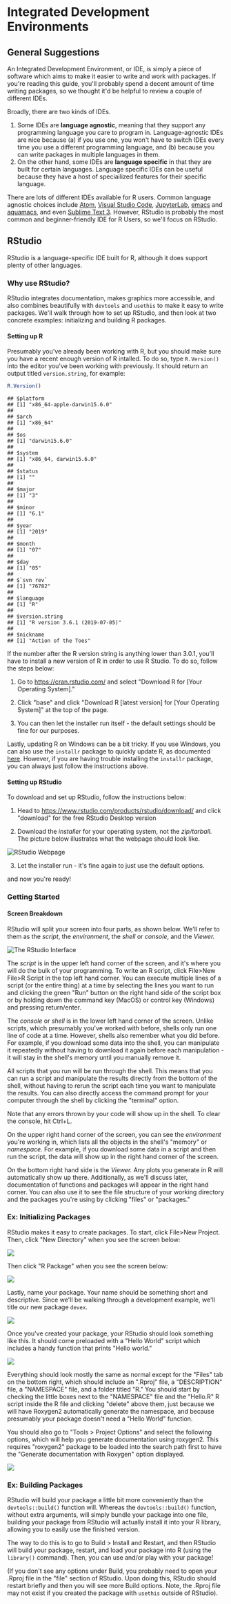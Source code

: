 # Integrated Development Environments

## General Suggestions

An Integrated Development Environment, or IDE, is simply a piece of software which aims to make it easier to write and work with packages. If you're reading this guide, you'll probably spend  a decent amount of time writing packages, so we thought it'd be helpful to review a couple of different IDEs.

Broadly, there are two kinds of IDEs.

1. Some IDEs are **language agnostic**, meaning that they support any programming language you care to program in. Language-agnostic IDEs are nice because (a) if you use one, you won't have to switch IDEs every time you use a different programming language, and (b) because you can write packages in multiple languages in them.
2. On the other hand, some IDEs are **language specific** in that they are built for certain languages. Language specific IDEs can be useful because they have a host of speciailized features for their specific language.

There are lots of different IDEs available for R users. Common language agnostic choices include [Atom](https://atom.io/), [Visual Studio Code](https://code.visualstudio.com/), [JupyterLab](https://github.com/jupyterlab), [emacs](https://www.gnu.org/software/emacs/) and [aquamacs](http://aquamacs.org/), and even [Sublime Text 3](https://www.sublimetext.com/). However, RStudio is probably the most common and beginner-friendly IDE for R Users, so we'll focus on RStudio.

## RStudio

RStudio is a language-specific IDE built for R, although it does support plenty of other languages.

### Why use RStudio?

RStudio integrates documentation, makes graphics more accessible, and also combines beautifully with `devtools` and `usethis` to make it easy to write packages. We'll walk through how to set up RStudio, and then look at two concrete examples: initializing and building R packages.

#### Setting up R

Presumably you've already been working with R, but you should make sure you have a recent enough version of R intalled. To do so, type `R.Version()` into the editor you've been working with previously. It should return an output titled `version.string`, for example:

```r
R.Version()
```

```
## $platform
## [1] "x86_64-apple-darwin15.6.0"
## 
## $arch
## [1] "x86_64"
## 
## $os
## [1] "darwin15.6.0"
## 
## $system
## [1] "x86_64, darwin15.6.0"
## 
## $status
## [1] ""
## 
## $major
## [1] "3"
## 
## $minor
## [1] "6.1"
## 
## $year
## [1] "2019"
## 
## $month
## [1] "07"
## 
## $day
## [1] "05"
## 
## $`svn rev`
## [1] "76782"
## 
## $language
## [1] "R"
## 
## $version.string
## [1] "R version 3.6.1 (2019-07-05)"
## 
## $nickname
## [1] "Action of the Toes"
```

If the number after the R version string is anything lower than 3.0.1, you'll have to install a new version of R in order to use R Studio. To do so, follow the steps below:

1. Go to https://cran.rstudio.com/ and select "Download R for [Your Operating System]."

2. Click "base" and click "Download R [latest version] for [Your Operating System]" at the top of the page.

3. You can then let the installer run itself - the default settings should be fine for our purposes.

Lastly, updating R on Windows can be a bit tricky. If you use Windows, you can also use the `installr` package to quickly update R, as documented [here](https://www.r-statistics.com/2015/06/a-step-by-step-screenshots-tutorial-for-upgrading-r-on-windows/). However, if you are having trouble installing the `installr` package, you can always just follow the instructions above.


#### Setting up RStudio

To download and set up RStudio, follow the instructions below:

1. Head to https://www.rstudio.com/products/rstudio/download/ and click "download" for the free RStudio Desktop version

2. Download the *installer* for your operating system, not the *zip/tarball.* The picture below illustrates what the webpage should look like.

![*RStudio Webpage*](./Images/rstudio.PNG)

3. Let the installer run - it's fine again to just use the default options.

and now you're ready!

### Getting Started

#### Screen Breakdown

RStudio will split your screen into four parts, as shown below. We'll refer to them as the *script*, the *environment*, the *shell* or *console*, and the *Viewer.*

![The RStudio Interface](./Images/rstudio2.PNG)


The *script* is in the upper left hand corner of the screen, and it's where you will do the bulk of your programming. To write an R script, click File>New File>R Script in the top left hand corner. You can execute multiple lines of a script (or the entire thing) at a time by selecting the lines you want to run and clicking the green "Run" button on the right hand side of the script box or by holding down the command key (MacOS) or control key (Windows) and pressing return/enter.

The *console* or *shell* is in the lower left hand corner of the screen. Unlike scripts, which presumably you've worked with before, shells only run one line of code at a time. However, shells also remember what you did before. For example, if you download some data into the shell, you can manipulate it repeatedly without having to download it again before each manipulation - it will stay in the shell's memory until you manually remove it.

All scripts that you run will be run through the shell. This means that you can run a script and manipulate the results directly from the bottom of the shell, without having to rerun the script each time you want to manipulate the results. You can also directly access the command prompt for your computer through the shell by clicking the "terminal" option.

Note that any errors thrown by your code will show up in the shell. To clear the console, hit Ctrl+L.

On the upper right hand corner of the screen, you can see the *environment* you're working in, which lists all the objects in the shell's "memory" or *namespace.* For example, if you download some data in a script and then run the script, the data will show up in the right hand corner of the screen.

On the bottom right hand side is the *Viewer.* Any plots you generate in R will automatically show up there. Additionally, as we'll discuss later, documentation of functions and packages will appear in the right hand corner. You can also use it to see the file structure of your working directory and the packages you're using by clicking "files" or "packages."

### Ex: Initializing Packages

RStudio makes it easy to create packages. To start, click File>New Project. Then, click "New Directory" when you see the screen below:

![](Images/PackageSS/createproj1.PNG)

Then click "R Package" when you see the screen below:

![](Images/PackageSS/createproj2.PNG)

Lastly, name your package. Your name should be something short and descriptive. Since we'll be walking through a development example, we'll title our new package `devex`.

![](Images/PackageSS/createproj3.PNG)

Once you've created your package, your RStudio should look something like this. It should come preloaded with a "Hello World" script which includes a handy function that prints "Hello world."

![](Images/PackageSS/projectinit.PNG)

Everything should look mostly the same as normal except for the "Files" tab on the bottom right, which should include an ".Rproj" file, a "DESCRIPTION" file, a "NAMESPACE" file, and a folder titled "R." You should start by checking the little boxes next to the "NAMESPACE" file and the "Hello.R" R script inside the R file and clicking "delete" above them, just because we will have Roxygen2 automatically generate the namespace, and because presumably your package doesn't need a "Hello World" function.

You should also go to "Tools > Project Options" and select the following options, which will help you generate documentation using roxygen2. This requires "roxygen2" package to be loaded into the search path first to have the "Generate documentation with Roxygen" option displayed.

![](Images/PackageSS/userox.PNG)

### Ex: Building Packages

RStudio will build your package a little bit more conveniently than the `devtools::build()` function will. Whereas the `devtools::build()` function, without extra arguments, will simply bundle your package into one file, building your package from RStudio will actually install it into your R library, allowing you to easily use the finished version.

The way to do this is to go to Build > Install and Restart, and then RStudio will build your package, restart, and load your package into R (using the `library()` command). Then, you can use and/or play with your package!


<!--
Specifically, you should go to Build > Check Package.

Upon checking the package, RStudio will tell you if there are any warnings or errors raised by its automatic checking process. For example, it might tell you that a piece of documentation mismatches its complimentary function, or that the package needs an extra dependence. It's best to fix all of the problems RStudio points out, whether they are warnings or errors.
-->

(If you don't see any options under Build, you probably need to open your .Rproj file in the "file" section of RStudio. Upon doing this, RStudio should restart briefly and then you will see more Build options. Note, the .Rproj file may not exist if you created the package with `usethis` outside of RStudio).

